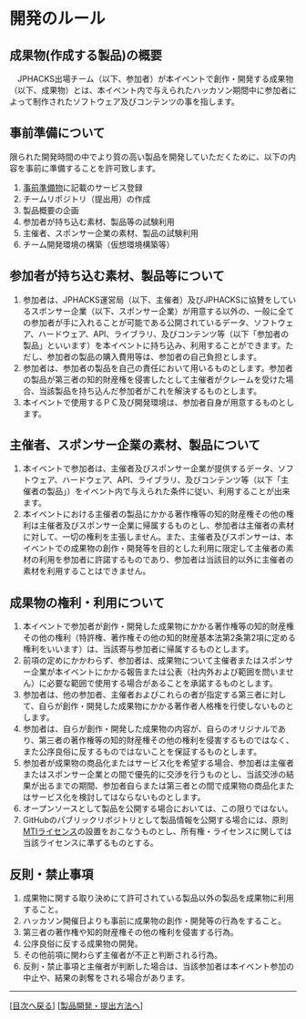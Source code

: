 # 開発のルール

## 成果物(作成する製品)の概要
　JPHACKS出場チーム（以下、参加者）が本イベントで創作・開発する成果物（以下、成果物）とは、本イベント内で与えられたハッカソン期間中に参加者によって制作されたソフトウェア及びコンテンツの事を指します。
　
## 事前準備について
限られた開発時間の中でより質の高い製品を開発していただくために、以下の内容を事前に準備することを許可致します。

1. [事前準備物](tools.md)に記載のサービス登録
2. チームリポジトリ（提出用）の作成
3. 製品概要の企画
4. 参加者が持ち込む素材、製品等の試験利用
5. 主催者、スポンサー企業の素材、製品の試験利用
6. チーム開発環境の構築（仮想環境構築等）

## 参加者が持ち込む素材、製品等について
1. 参加者は、JPHACKS運営局（以下、主催者）及びJPHACKSに協賛をしているスポンサー企業（以下、スポンサー企業）が用意する以外の、一般に全ての参加者が手に入れることが可能である公開されているデータ、ソフトウェア、ハードウェア、API、ライブラリ、及びコンテンツ等（以下「参加者の製品」といいます）を本イベントに持ち込み、利用することができます。ただし、参加者の製品の購入費用等は、参加者の自己負担とします。
2. 参加者は、参加者の製品を自己の責任において用いるものとします。参加者の製品が第三者の知的財産権を侵害したとして主催者がクレームを受けた場合、当該製品を持ち込んだ参加者がこれを解決するものとします。
3. 本イベントで使用するＰＣ及び開発環境は、参加者自身が用意するものとします。

## 主催者、スポンサー企業の素材、製品について
1. 本イベントで参加者は、主催者及びスポンサー企業が提供するデータ、ソフトウェア、ハードウェア、API、ライブラリ、及びコンテンツ等（以下「主催者の製品」）をイベント内で与えられた条件に従い、利用することが出来ます。
2. 本イベントにおける主催者の製品にかかる著作権等の知的財産権その他の権利は主催者及びスポンサー企業に帰属するものとし、参加者は主催者の素材に対して、一切の権利を主張しません。また、主催者及びスポンサーは、本イベントでの成果物の創作・開発等を目的とした利用に限定して主催者の素材の利用を参加者に許諾するものであり、参加者は当該目的以外に主催者の素材を利用することはできません。

## 成果物の権利・利用について
1. 本イベントで参加者が創作・開発した成果物にかかる著作権等の知的財産権その他の権利（特許権、著作権その他の知的財産基本法第2条第2項に定める権利をいいます）は、当該寄与参加者に帰属するものとします。
2. 前項の定めにかかわらず、参加者は、成果物について主催者またはスポンサー企業が本イベントにかかる報告または公表（社内外および範囲を問いません）に必要な範囲で使用する場合があることを承諾するものとします。
3. 参加者は、他の参加者、主催者およびこれらの者が指定する第三者に対して、自らが創作・開発した成果物にかかる著作者人格権を行使しないものとします。
4. 参加者は、自らが創作・開発した成果物の内容が、自らのオリジナルであり、第三者の著作権等の知的財産権その他の権利を侵害するものではなく、また公序良俗に反するものではないことを保証するものとします。
5. 参加者が成果物の商品化またはサービス化を希望する場合、参加者は主催者またはスポンサー企業との間で優先的に交渉を行うものとし、当該交渉の結果が出るまでの期間、参加者自らまたは第三者との間で成果物の商品化またはサービス化を検討してはならないものとします。
6. オープンソースとして製品を公開する場合においては、この限りではない。
7. GitHubのパブリックリポジトリとして製品情報を公開する場合には、原則[MTIライセンス](https://ja.wikipedia.org/wiki/MIT_License)の設置をおこなうものとし、所有権・ライセンスに関しては当該ライセンスに準ずるものとする。

## 反則・禁止事項
1. 成果物に関する取り決めにて許可されている製品以外の製品を成果物に利用すること。
2. ハッカソン開催日よりも事前に成果物の創作・開発等の行為をすること。
3. 第三者の著作権や知的財産権その他の権利を侵害する行為。
4. 公序良俗に反する成果物の開発。
5. その他前項に関わらず主催者が不正と判断される行為。
6. 反則・禁止事項と主催者が判断した場合は、当該参加者は本イベント参加の中止や、結果の剥奪をされる場合があります。 


--------------
[[目次へ戻る](../README.md)] [[製品開発・提出方法へ](how-to-submit.md)]
